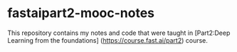 # fastaipart2-mooc-notes
This repository contains my notes and code that were taught in [Part2:Deep Learning from the foundations] (https://course.fast.ai/part2) course.
